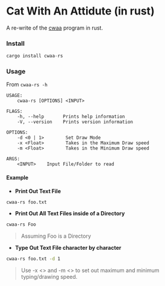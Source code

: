 # Cat With An Attidute (in rust)

A re-write of the [cwaa](https://github.com/zakarouf/cwaa) program in rust.

### Install

```c
cargo install cwaa-rs
```

### Usage 

From `cwaa-rs -h`

```
USAGE:
    cwaa-rs [OPTIONS] <INPUT>

FLAGS:
    -h, --help       Prints help information
    -V, --version    Prints version information

OPTIONS:
    -d <0 | 1>        Set Draw Mode
    -x <Float>        Takes in the Maximum Draw speed
    -m <Float>        Takes in the Minimum Draw speed

ARGS:
    <INPUT>    Input File/Folder to read
```

#### Example

* **Print Out Text File**
```sh
cwaa-rs foo.txt
```

* **Print Out All Text Files inside of a Directory**

```sh
cwaa-rs Foo
```
> Assuming Foo is a Directory

* **Type Out Text File character by character**

```sh
cwaa-rs foo.txt -d 1
```
> Use -x <> and -m <> to set out maximum and minimum typing/drawing speed.

